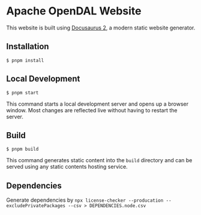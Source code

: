 # Apache OpenDAL Website

This website is built using [Docusaurus 2](https://docusaurus.io/), a modern static website generator.

## Installation

```
$ pnpm install
```

## Local Development

```
$ pnpm start
```

This command starts a local development server and opens up a browser window. Most changes are reflected live without having to restart the server.

## Build

```
$ pnpm build
```

This command generates static content into the `build` directory and can be served using any static contents hosting service.

## Dependencies

Generate dependencies by `npx license-checker --producation --excludePrivatePackages --csv > DEPENDENCIES.node.csv`
